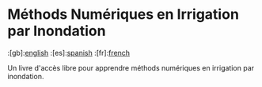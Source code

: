 Méthods Numériques en Irrigation par Inondation
===============================================

:[gb]:[english](README.md) :[es]:[spanish](README.es.md)
:[fr]:[french](README.fr.md)

Un livre d'accès libre pour apprendre méthods numériques en irrigation par
inondation.
